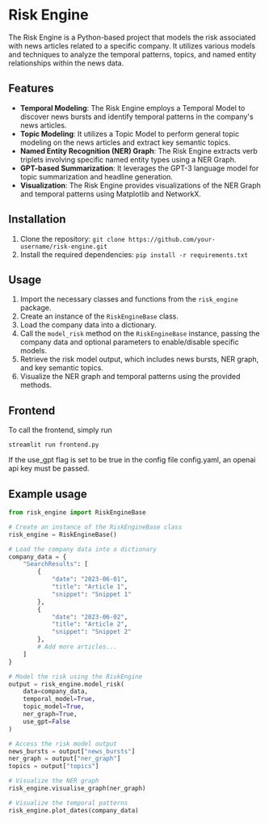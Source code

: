 # Risk Engine

The Risk Engine is a Python-based project that models the risk associated with news articles related to a specific company. It utilizes various models and techniques to analyze the temporal patterns, topics, and named entity relationships within the news data.

## Features

- **Temporal Modeling**: The Risk Engine employs a Temporal Model to discover news bursts and identify temporal patterns in the company's news articles.
- **Topic Modeling**: It utilizes a Topic Model to perform general topic modeling on the news articles and extract key semantic topics.
- **Named Entity Recognition (NER) Graph**: The Risk Engine extracts verb triplets involving specific named entity types using a NER Graph.
- **GPT-based Summarization**: It leverages the GPT-3 language model for topic summarization and headline generation.
- **Visualization**: The Risk Engine provides visualizations of the NER Graph and temporal patterns using Matplotlib and NetworkX.

## Installation

1. Clone the repository: `git clone https://github.com/your-username/risk-engine.git`
2. Install the required dependencies: `pip install -r requirements.txt`

## Usage

1. Import the necessary classes and functions from the `risk_engine` package.
2. Create an instance of the `RiskEngineBase` class.
3. Load the company data into a dictionary.
4. Call the `model_risk` method on the `RiskEngineBase` instance, passing the company data and optional parameters to enable/disable specific models.
5. Retrieve the risk model output, which includes news bursts, NER graph, and key semantic topics.
6. Visualize the NER graph and temporal patterns using the provided methods.

## Frontend 
To call the frontend, simply run 
```
streamlit run frontend.py
```
If the use_gpt flag is set to be true in the config file config.yaml, an openai api key must be passed. 

## Example usage 

```python
from risk_engine import RiskEngineBase

# Create an instance of the RiskEngineBase class
risk_engine = RiskEngineBase()

# Load the company data into a dictionary
company_data = {
    "SearchResults": [
        {
            "date": "2023-06-01",
            "title": "Article 1",
            "snippet": "Snippet 1"
        },
        {
            "date": "2023-06-02",
            "title": "Article 2",
            "snippet": "Snippet 2"
        },
        # Add more articles...
    ]
}

# Model the risk using the RiskEngine
output = risk_engine.model_risk(
    data=company_data,
    temporal_model=True,
    topic_model=True,
    ner_graph=True,
    use_gpt=False
)

# Access the risk model output
news_bursts = output["news_bursts"]
ner_graph = output["ner_graph"]
topics = output["topics"]

# Visualize the NER graph
risk_engine.visualise_graph(ner_graph)

# Visualize the temporal patterns
risk_engine.plot_dates(company_data)
